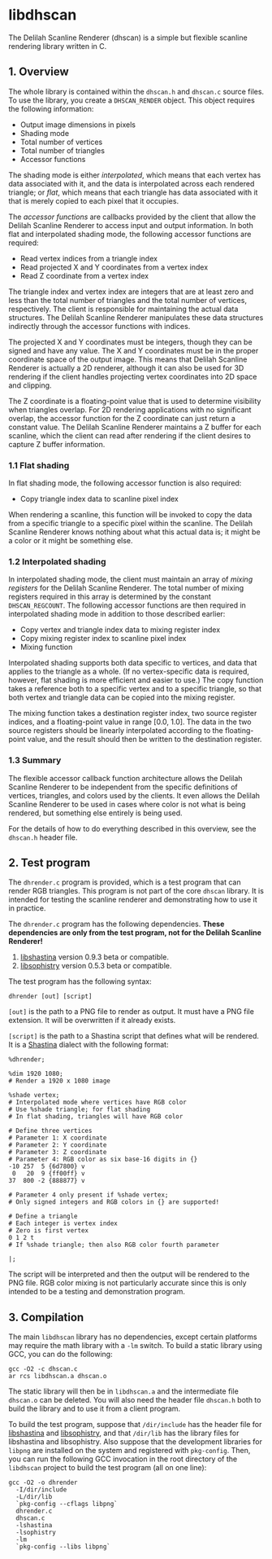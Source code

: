 # libdhscan

The Delilah Scanline Renderer (dhscan) is a simple but flexible scanline rendering library written in C.

## 1. Overview

The whole library is contained within the `dhscan.h` and `dhscan.c` source files.  To use the library, you create a `DHSCAN_RENDER` object.  This object requires the following information:

- Output image dimensions in pixels
- Shading mode
- Total number of vertices
- Total number of triangles
- Accessor functions

The shading mode is either _interpolated_, which means that each vertex has data associated with it, and the data is interpolated across each rendered triangle; or _flat_, which means that each triangle has data associated with it that is merely copied to each pixel that it occupies.

The _accessor functions_ are callbacks provided by the client that allow the Delilah Scanline Renderer to access input and output information.  In both flat and interpolated shading mode, the following accessor functions are required:

- Read vertex indices from a triangle index
- Read projected X and Y coordinates from a vertex index
- Read Z coordinate from a vertex index

The triangle index and vertex index are integers that are at least zero and less than the total number of triangles and the total number of vertices, respectively.  The client is responsible for maintaining the actual data structures.  The Delilah Scanline Renderer manipulates these data structures indirectly through the accessor functions with indices.

The projected X and Y coordinates must be integers, though they can be signed and have any value.  The X and Y coordinates must be in the proper coordinate space of the output image.  This means that Delilah Scanline Renderer is actually a 2D renderer, although it can also be used for 3D rendering if the client handles projecting vertex coordinates into 2D space and clipping.

The Z coordinate is a floating-point value that is used to determine visibility when triangles overlap.  For 2D rendering applications with no significant overlap, the accessor function for the Z coordinate can just return a constant value.  The Delilah Scanline Renderer maintains a Z buffer for each scanline, which the client can read after rendering if the client desires to capture Z buffer information.

### 1.1 Flat shading

In flat shading mode, the following accessor function is also required:

- Copy triangle index data to scanline pixel index

When rendering a scanline, this function will be invoked to copy the data from a specific triangle to a specific pixel within the scanline.  The Delilah Scanline Renderer knows nothing about what this actual data is; it might be a color or it might be something else.

### 1.2 Interpolated shading

In interpolated shading mode, the client must maintain an array of _mixing registers_ for the Delilah Scanline Renderer.  The total number of mixing registers required in this array is determined by the constant `DHSCAN_REGCOUNT`.  The following accessor functions are then required in interpolated shading mode in addition to those described earlier:

- Copy vertex and triangle index data to mixing register index
- Copy mixing register index to scanline pixel index
- Mixing function

Interpolated shading supports both data specific to vertices, and data that applies to the triangle as a whole.  (If no vertex-specific data is required, however, flat shading is more efficient and easier to use.)  The copy function takes a reference both to a specific vertex and to a specific triangle, so that both vertex and triangle data can be copied into the mixing register.

The mixing function takes a destination register index, two source register indices, and a floating-point value in range [0.0, 1.0].  The data in the two source registers should be linearly interpolated according to the floating-point value, and the result should then be written to the destination register.

### 1.3 Summary

The flexible accessor callback function architecture allows the Delilah Scanline Renderer to be independent from the specific definitions of vertices, triangles, and colors used by the clients.  It even allows the Delilah Scanline Renderer to be used in cases where color is not what is being rendered, but something else entirely is being used.

For the details of how to do everything described in this overview, see the `dhscan.h` header file.

## 2. Test program

The `dhrender.c` program is provided, which is a test program that can render RGB triangles.  This program is not part of the core `dhscan` library.  It is intended for testing the scanline renderer and demonstrating how to use it in practice.

The `dhrender.c` program has the following dependencies.  __These dependencies are only from the test program, not for the Delilah Scanline Renderer!__

1. [libshastina](http://www.purl.org/canidtech/r/shastina) version 0.9.3 beta or compatible.
2. [libsophistry](http://www.purl.org/canidtech/r/libsophistry) version 0.5.3 beta or compatible.

The test program has the following syntax:

    dhrender [out] [script]

`[out]` is the path to a PNG file to render as output.  It must have a PNG file extension.  It will be overwritten if it already exists.

`[script]` is the path to a Shastina script that defines what will be rendered.  It is a [Shastina](http://www.purl.org/canidtech/r/shastina) dialect with the following format:

    %dhrender;

    %dim 1920 1080;
    # Render a 1920 x 1080 image

    %shade vertex;
    # Interpolated mode where vertices have RGB color
    # Use %shade triangle; for flat shading
    # In flat shading, triangles will have RGB color

    # Define three vertices
    # Parameter 1: X coordinate
    # Parameter 2: Y coordinate
    # Parameter 3: Z coordinate
    # Parameter 4: RGB color as six base-16 digits in {}
    -10 257  5 {6d7800} v
     0   20  9 {ff00ff} v
    37  800 -2 {888877} v

    # Parameter 4 only present if %shade vertex;
    # Only signed integers and RGB colors in {} are supported!

    # Define a triangle
    # Each integer is vertex index
    # Zero is first vertex
    0 1 2 t
    # If %shade triangle; then also RGB color fourth parameter

    |;

The script will be interpreted and then the output will be rendered to the PNG file.  RGB color mixing is not particularly accurate since this is only intended to be a testing and demonstration program.

## 3. Compilation

The main `libdhscan` library has no dependencies, except certain platforms may require the math library with a `-lm` switch.  To build a static library using GCC, you can do the following:

    gcc -O2 -c dhscan.c
    ar rcs libdhscan.a dhscan.o

The static library will then be in `libdhscan.a` and the intermediate file `dhscan.o` can be deleted.  You will also need the header file `dhscan.h` both to build the library and to use it from a client program.

To build the test program, suppose that `/dir/include` has the header file for [libshastina](http://www.purl.org/canidtech/r/shastina) and [libsophistry](http://www.purl.org/canidtech/r/libsophistry), and that `/dir/lib` has the library files for libshastina and libsophistry.  Also suppose that the development libraries for `libpng` are installed on the system and registered with `pkg-config`.  Then, you can run the following GCC invocation in the root directory of the `libdhscan` project to build the test program (all on one line):

    gcc -O2 -o dhrender
      -I/dir/include
      -L/dir/lib
      `pkg-config --cflags libpng`
      dhrender.c
      dhscan.c
      -lshastina
      -lsophistry
      -lm
      `pkg-config --libs libpng`
